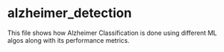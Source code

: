 # alzheimer_detection
This file shows how Alzheimer Classification is done using different ML algos along with its performance metrics.
